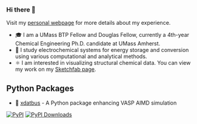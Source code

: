 ### Hi there 👋

Visit my [personal webpage](https://jcwang.org/) for more details about my experience.

- 🎓 I am a UMass BTP Fellow and Douglas Fellow, currently a 4th-year Chemical Engineering Ph.D. candidate at UMass Amherst.
- 🔋 I study electrochemical systems for energy storage and conversion using various computational and analytical methods.
- ⚛️ I am interested in visualizing structural chemical data. You can view my work on my [Sketchfab page](https://sketchfab.com/gur0bi).

## Python Packages

- 🚌 [xdatbus](https://github.com/jcwang587/xdatbus) - A Python package enhancing VASP AIMD simulation

[![PyPI](https://img.shields.io/pypi/v/xdatbus?logo=pypi&logoColor=white&color=0073B7)](https://pypi.org/project/xdatbus/)
[![PyPI Downloads](https://img.shields.io/pypi/dm/xdatbus?logo=pypi&logoColor=white&color=blue&label=PyPI)](https://pypi.org/project/xdatbus)

<!--
Here are some ideas to get you started:

- 🔭 I’m currently working on ...
- 🌱 I’m currently learning ...
- 👯 I’m looking to collaborate on ...
- 🤔 I’m looking for help with ...
- 💬 Ask me about ...
- 📫 How to reach me: ...
- 😄 Pronouns: ...
- ⚡ Fun fact: ...
-->
